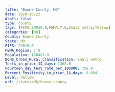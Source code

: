 ```yaml
---
title: "Boone County, MO"
date: 2020-10-23
draft: false
type: county
tags: [FIPS:29019.0,FEMA:7.0,Small metro,Yellow]
categories: [MO]
County: Boone County
State: MO
FIPS: 29019.0
FEMA_Region: 7.0
Population: 180463.0
NCHS_Urban_Rural_Classification: Small metro
Tests_in_prior_14_days: 1368.0
Fourteen_day_test_rate_per_100000: 758.0
Percent_Positivity_in_prior_14_days: 0.094
Level: Yellow
url: /states/MO/boone-county
---
```



